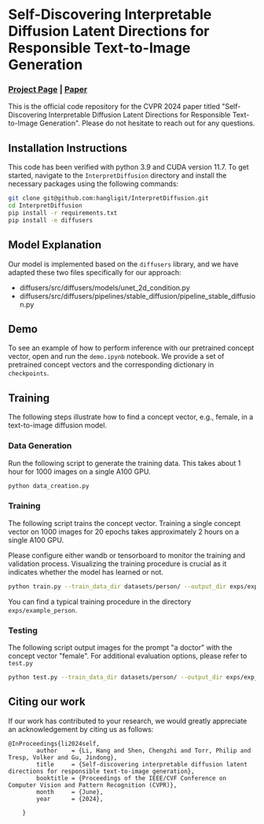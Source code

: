 # Self-Discovering Interpretable Diffusion Latent Directions for Responsible Text-to-Image Generation

###  [Project Page](https://interpretdiffusion.github.io/) | [Paper](https://arxiv.org/abs/2311.17216)

This is the official code repository for the CVPR 2024 paper titled "Self-Discovering Interpretable Diffusion Latent Directions for Responsible Text-to-Image Generation". Please do not hesitate to reach out for any questions.


## Installation Instructions

This code has been verified with python 3.9 and CUDA version 11.7. To get started, navigate to the `InterpretDiffusion` directory and install the necessary packages using the following commands:

```bash
git clone git@github.com:hangligit/InterpretDiffusion.git
cd InterpretDiffusion
pip install -r requirements.txt
pip install -e diffusers
```


## Model Explanation
Our model is implemented based on the `diffusers` library, and we have adapted these two files specifically for our approach:

- diffusers/src/diffusers/models/unet_2d_condition.py
- diffusers/src/diffusers/pipelines/stable_diffusion/pipeline_stable_diffusion.py


## Demo
To see an example of how to perform inference with our pretrained concept vector, open and run the `demo.ipynb` notebook. We provide a set of pretrained concept vectors and the corresponding dictionary in `checkpoints`.


## Training
The following steps illustrate how to find a concept vector, e.g., female, in a text-to-image diffusion model.

### Data Generation
Run the following script to generate the training data. This takes about 1 hour for 1000 images on a single A100 GPU.

```bash
python data_creation.py
```


### Training
The following script trains the concept vector. Training a single concept vector on 1000 images for 20 epochs takes approximately 2 hours on a single A100 GPU.

Please configure either wandb or tensorboard to monitor the training and validation process. Visualizing the training procedure is crucial as it indicates whether the model has learned or not.

```bash
python train.py --train_data_dir datasets/person/ --output_dir exps/exp_person
```

You can find a typical training procedure in the directory `exps/example_person`.

### Testing
The following script output images for the prompt "a doctor" with the concept vector "female". For additional evaluation options, please refer to `test.py`

```bash
python test.py --train_data_dir datasets/person/ --output_dir exps/exp_person --num_test_samples 10 --prompt "a doctor"
```


## Citing our work
If our work has contributed to your research, we would greatly appreciate an acknowledgement by citing us as follows:
```
@InProceedings{li2024self,
        author    = {Li, Hang and Shen, Chengzhi and Torr, Philip and Tresp, Volker and Gu, Jindong},
        title     = {Self-discovering interpretable diffusion latent directions for responsible text-to-image generation},
        booktitle = {Proceedings of the IEEE/CVF Conference on Computer Vision and Pattern Recognition (CVPR)},
        month     = {June},
        year      = {2024},
        
    }
